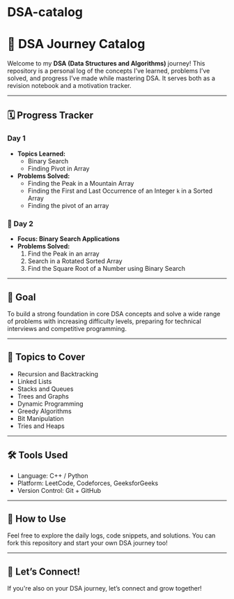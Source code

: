 # DSA-catalog
# 📘 DSA Journey Catalog

Welcome to my **DSA (Data Structures and Algorithms)** journey! This repository is a personal log of the concepts I’ve learned, problems I’ve solved, and progress I’ve made while mastering DSA. It serves both as a revision notebook and a motivation tracker.

---

## 🗓️ Progress Tracker

### Day 1
- **Topics Learned:**
  - Binary Search
  - Finding Pivot in Array
- **Problems Solved:**
  - Finding the Peak in a Mountain Array
  - Finding the First and Last Occurrence of an Integer `k` in a Sorted Array
  - Finding the pivot of an array

### 📅 Day 2
- **Focus: Binary Search Applications**
- **Problems Solved:**
  1. Find the Peak in an array 
  2. Search in a Rotated Sorted Array
  3. Find the Square Root of a Number using Binary Search


---

## 🎯 Goal
To build a strong foundation in core DSA concepts and solve a wide range of problems with increasing difficulty levels, preparing for technical interviews and competitive programming.

---

## 🧠 Topics to Cover
- Recursion and Backtracking
- Linked Lists
- Stacks and Queues
- Trees and Graphs
- Dynamic Programming
- Greedy Algorithms
- Bit Manipulation
- Tries and Heaps

---

## 🛠️ Tools Used
- Language: C++ / Python
- Platform: LeetCode, Codeforces, GeeksforGeeks
- Version Control: Git + GitHub

---

## 🚀 How to Use
Feel free to explore the daily logs, code snippets, and solutions. You can fork this repository and start your own DSA journey too!

---

## 🙌 Let’s Connect!
If you're also on your DSA journey, let’s connect and grow together!

